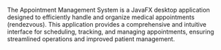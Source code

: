 The Appointment Management System is a JavaFX desktop application designed to efficiently handle and organize medical appointments (rendezvous). This application provides a comprehensive and intuitive interface for scheduling, tracking, and managing appointments, ensuring streamlined operations and improved patient management.
